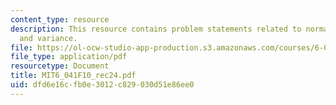 ```yaml
---
content_type: resource
description: This resource contains problem statements related to normalization factor
  and variance.
file: https://ol-ocw-studio-app-production.s3.amazonaws.com/courses/6-041-probabilistic-systems-analysis-and-applied-probability-fall-2010/dfd6e16cfb0e3012c829030d51e86ee0_MIT6_041F10_rec24.pdf
file_type: application/pdf
resourcetype: Document
title: MIT6_041F10_rec24.pdf
uid: dfd6e16c-fb0e-3012-c829-030d51e86ee0
---
```

